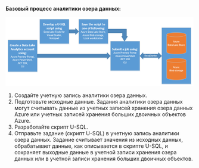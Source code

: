 **Базовый процесс аналитики озера данных:**

![Блок-схема процесса аналитики озера данных Azure](./media/data-lake-analytics-basic-process-include/data-lake-analytics-process.png)

1. Создайте учетную запись аналитики озера данных.
2. Подготовьте исходные данные. Задания аналитики озера данных могут считывать данные из учетных записей хранения озера данных Azure или учетных записей хранения больших двоичных объектов Azure.   
3. Разработайте скрипт U-SQL.
4. Отправьте задание (скрипт U-SQL) в учетную запись аналитики озера данных. Задание считывает значения из исходных данных, обрабатывает данные, как описывается в скрипте U-SQL, и сохраняет выходные данные в учетной записи хранения озера данных или в учетной записи хранения больших двоичных объектов.



<!--HONumber=Jan17_HO3-->


